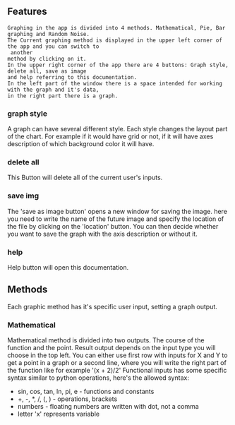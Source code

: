 ## Features
    Graphing in the app is divided into 4 methods. Mathematical, Pie, Bar graphing and Random Noise.
    The Current graphing method is displayed in the upper left corner of the app and you can switch to
     another 
    method by clicking on it.
    In the upper right corner of the app there are 4 buttons: Graph style, delete all, save as image 
    and help referring to this documentation. 
    In the left part of the window there is a space intended for working with the graph and it's data, 
    in the right part there is a graph.

### graph style
 A graph can have several different style. Each style changes the layout part of the chart. For example 
 if it would have grid or not, if it will have axes description of which background color it will have.
 
### delete all 
This Button will delete all of the current user's inputs.
 
 ### save img
 The 'save as image button' opens a new window for saving the image. here you need to write the name of 
 the future image and specify the location of the file by clicking on the 'location' button.
 You can then decide whether you want to save the graph with the axis description or without it.
 
 ### help
 Help button will open this documentation.
 
 ## Methods 
 Each graphic method has it's specific user input, setting a graph output.
 
 ### Mathematical
 Mathematical method is divided into two outputs. The course of the function and the point. Result output depends on 
 the input type you will choose in the top left. You can either use first row with inputs for X and Y to get a point in a
 graph or a second line, where you will write the right part of the function like for example '(x + 2)/2'
 Functional inputs has some specific syntax similar to python operations, here's the allowed syntax:
  - sin, cos, tan, ln, pi, e - functions and constants
  - +, -, *, /, (, ) - operations, brackets
  - numbers - floating numbers are written with dot, not a comma
  - letter 'x' represents variable